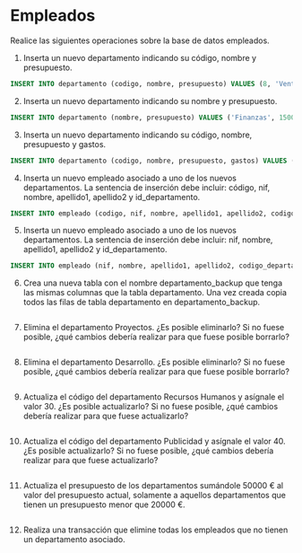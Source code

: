 # Empleados
Realice las siguientes operaciones sobre la base de datos empleados.

1. Inserta un nuevo departamento indicando su código, nombre y presupuesto.
```sql
INSERT INTO departamento (codigo, nombre, presupuesto) VALUES (8, 'Ventas', 15000);
```



2. Inserta un nuevo departamento indicando su nombre y presupuesto.
```sql
INSERT INTO departamento (nombre, presupuesto) VALUES ('Finanzas', 15000);
```



3. Inserta un nuevo departamento indicando su código, nombre, presupuesto y gastos.
```sql
INSERT INTO departamento (codigo, nombre, presupuesto, gastos) VALUES (10, 'Administración', 160000, 20000);
```



4. Inserta un nuevo empleado asociado a uno de los nuevos departamentos. La sentencia de inserción debe incluir: código, nif, nombre, apellido1, apellido2 y id_departamento.
```sql
INSERT INTO empleado (codigo, nif, nombre, apellido1, apellido2, codigo_departamento) VALUES (14, '12345678A', 'Pedro', 'Pérez', 'Ruiz', 10);
```



5. Inserta un nuevo empleado asociado a uno de los nuevos departamentos. La sentencia de inserción debe incluir: nif, nombre, apellido1, apellido2 y id_departamento.
```sql
INSERT INTO empleado (nif, nombre, apellido1, apellido2, codigo_departamento) VALUES ('87654321B', 'Oscar', 'Martinez', 'Miñarro', 8);
```



6. Crea una nueva tabla con el nombre departamento_backup que tenga las mismas columnas que la tabla departamento. Una vez creada copia todos las filas de tabla departamento en departamento_backup.
```sql

```



7. Elimina el departamento Proyectos. ¿Es posible eliminarlo? Si no fuese posible, ¿qué cambios debería realizar para que fuese posible borrarlo?
```sql

```



8. Elimina el departamento Desarrollo. ¿Es posible eliminarlo? Si no fuese posible, ¿qué cambios debería realizar para que fuese posible borrarlo?
```sql

```



9. Actualiza el código del departamento Recursos Humanos y asígnale el valor 30. ¿Es posible actualizarlo? Si no fuese posible, ¿qué cambios debería realizar para que fuese actualizarlo?
```sql

```



10. Actualiza el código del departamento Publicidad y asígnale el valor 40. ¿Es posible actualizarlo? Si no fuese posible, ¿qué cambios debería realizar para que fuese actualizarlo?
```sql

```



11. Actualiza el presupuesto de los departamentos sumándole 50000 € al valor del presupuesto actual, solamente a aquellos departamentos que tienen un presupuesto menor que 20000 €.
```sql

```



12. Realiza una transacción que elimine todas los empleados que no tienen un departamento asociado.
```sql

```